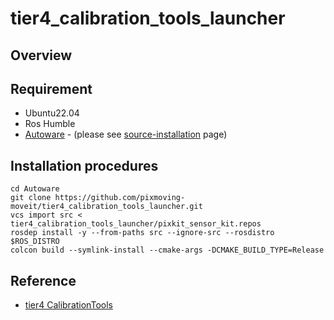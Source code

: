 # tier4_calibration_tools_launcher

## Overview
## Requirement
- Ubuntu22.04
- Ros Humble
- [Autoware](https://github.com/autowarefoundation/autoware) - (please see [source-installation](https://autowarefoundation.github.io/autoware-documentation/main/installation/autoware/source-installation/) page)

## Installation procedures
```shell
cd Autoware
git clone https://github.com/pixmoving-moveit/tier4_calibration_tools_launcher.git
vcs import src < tier4_calibration_tools_launcher/pixkit_sensor_kit.repos
rosdep install -y --from-paths src --ignore-src --rosdistro $ROS_DISTRO
colcon build --symlink-install --cmake-args -DCMAKE_BUILD_TYPE=Release
```

## Reference
- [tier4 CalibrationTools](https://github.com/tier4/CalibrationTools/tree/tier4/universe)